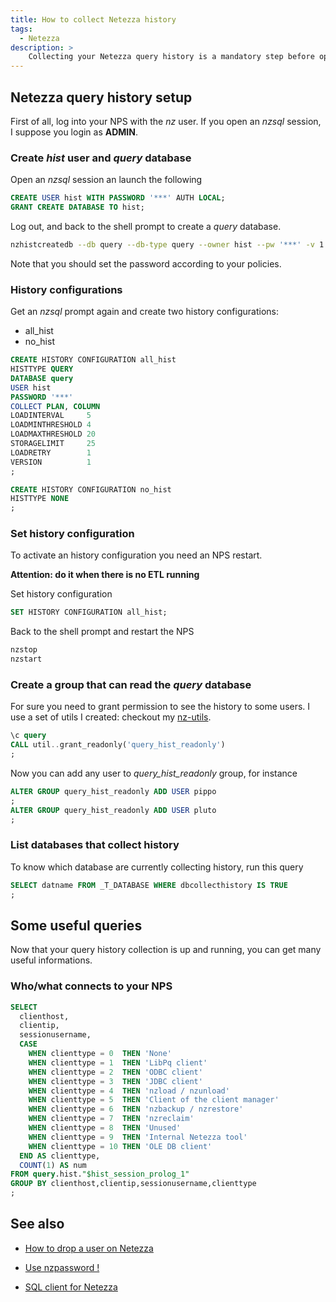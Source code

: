 ```yaml
---
title: How to collect Netezza history
tags:
  - Netezza
description: >
    Collecting your Netezza query history is a mandatory step before optimization. Read this article to know how to collect Netezza history easily.
---
```


## Netezza query history setup

First of all, log into your NPS with the *nz* user.
If you open an *nzsql* session, I suppose you login as **ADMIN**.

### Create *hist* user and *query* database

Open an *nzsql* session an launch the following

```sql
CREATE USER hist WITH PASSWORD '***' AUTH LOCAL;
GRANT CREATE DATABASE TO hist;
```


Log out, and back to the shell prompt to create a *query* database.

```bash
nzhistcreatedb --db query --db-type query --owner hist --pw '***' -v 1
```

Note that you should set the password according to your policies.

### History configurations

Get an *nzsql* prompt again and create two history configurations:

* all_hist
* no_hist

```sql
CREATE HISTORY CONFIGURATION all_hist
HISTTYPE QUERY
DATABASE query
USER hist
PASSWORD '***'
COLLECT PLAN, COLUMN
LOADINTERVAL     5
LOADMINTHRESHOLD 4
LOADMAXTHRESHOLD 20
STORAGELIMIT     25
LOADRETRY        1
VERSION          1
;

CREATE HISTORY CONFIGURATION no_hist
HISTTYPE NONE
;
```

### Set history configuration

To activate an history configuration you need an NPS restart.

**Attention: do it when there is no ETL running**

Set history configuration

```sql
SET HISTORY CONFIGURATION all_hist;
```

Back to the shell prompt and restart the NPS

```bash
nzstop
nzstart
```

### Create a group that can read the *query* database

For sure you need to grant permission to see the history to some users. I use a set of utils I created: checkout my [nz-utils][1].

```sql
\c query
CALL util..grant_readonly('query_hist_readonly')
;
```

Now you can add any user to *query_hist_readonly* group, for instance

```sql
ALTER GROUP query_hist_readonly ADD USER pippo
;
ALTER GROUP query_hist_readonly ADD USER pluto
;
```


### List databases that collect history

To know which database are currently collecting history, run this query

```sql
SELECT datname FROM _T_DATABASE WHERE dbcollecthistory IS TRUE
;
```

## Some useful queries

Now that your query history collection is up and running, you can get many useful informations.

### Who/what connects to your NPS

```sql
SELECT
  clienthost,
  clientip,
  sessionusername,
  CASE
    WHEN clienttype = 0  THEN 'None'
    WHEN clienttype = 1  THEN 'LibPq client'
    WHEN clienttype = 2  THEN 'ODBC client'
    WHEN clienttype = 3  THEN 'JDBC client'
    WHEN clienttype = 4  THEN 'nzload / nzunload'
    WHEN clienttype = 5  THEN 'Client of the client manager'
    WHEN clienttype = 6  THEN 'nzbackup / nzrestore'
    WHEN clienttype = 7  THEN 'nzreclaim'
    WHEN clienttype = 8  THEN 'Unused'
    WHEN clienttype = 9  THEN 'Internal Netezza tool'
    WHEN clienttype = 10 THEN 'OLE DB client'
  END AS clienttype,
  COUNT(1) AS num
FROM query.hist."$hist_session_prolog_1"
GROUP BY clienthost,clientip,sessionusername,clienttype
;
```

## See also

* [How to drop a user on Netezza](http://g14n.info/2013/12/how-to-drop-user-on-netezza)
* [Use nzpassword !](http://g14n.info/2013/10/use-nzpassword)
* [SQL client for Netezza](http://g14n.info/2013/05/sql-client-for-netezza)

  [1]: http://documentup.com/fibo/nz-util/


